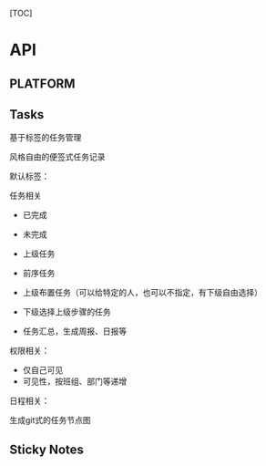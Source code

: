 [TOC]

# API

## PLATFORM

## Tasks

基于标签的任务管理

风格自由的便签式任务记录

默认标签：

任务相关

+ 已完成
+ 未完成

+ 上级任务
+ 前序任务

+ 上级布置任务（可以给特定的人，也可以不指定，有下级自由选择）
+ 下级选择上级步骤的任务

+ 任务汇总，生成周报、日报等



权限相关：

+ 仅自己可见
+ 可见性，按班组、部门等递增

日程相关：



生成git式的任务节点图


## Sticky Notes

